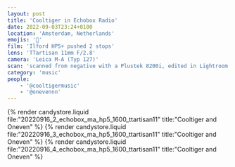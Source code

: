 ```yaml
---
layout: post
title: 'Cooltiger in Echobox Radio'
date: 2022-09-03T23:24+0100
location: 'Amsterdam, Netherlands'
emojis: '🎹'
film: 'Ilford HP5+ pushed 2 stops'
lens: 'TTartisan 11mm F/2.8'
camera: 'Leica M-A (Typ 127)'
scan: 'scanned from negative with a Plustek 8200i, edited in Lightroom'
category: 'music'
people:
    - '@cooltigermusic'
    - '@onevennn'
---
```


{% render candystore.liquid file:"20220916_2_echobox_ma_hp5_1600_ttartisan11" title:"Cooltiger and Oneven" %}
{% render candystore.liquid file:"20220916_3_echobox_ma_hp5_1600_ttartisan11" title:"Cooltiger and Oneven" %}
{% render candystore.liquid file:"20220916_4_echobox_ma_hp5_1600_ttartisan11" title:"Cooltiger and Oneven" %}
